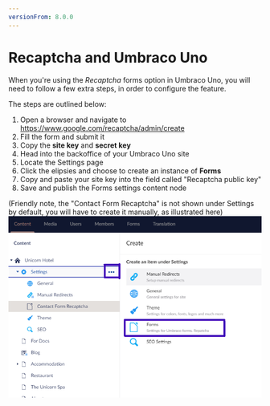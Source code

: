 ```yaml
---
versionFrom: 8.0.0
---
```

# Recaptcha and Umbraco Uno

When you're using the *Recaptcha* forms option in Umbraco Uno, you will need to follow a few extra steps, in order to configure the feature.

The steps are outlined below:

1. Open a browser and navigate to https://www.google.com/recaptcha/admin/create
2. Fill the form and submit it
3. Copy the **site key** and **secret key**
4. Head into the backoffice of your Umbraco Uno site
5. Locate the Settings page
6. Click the elipsies and choose to create an instance of **Forms**
7. Copy and paste your site key into the field called "Recaptcha public key"
8. Save and publish the Forms settings content node

(Friendly note, the "Contact Form Recaptcha" is not shown under Settings by default, you will have to create it manually, as illustrated here)
![How to find a create a Forms page under Settings](images/forms-recaptcha.png)
